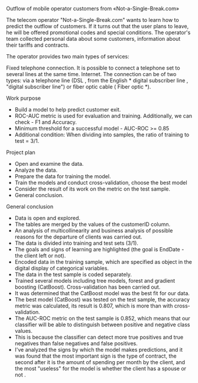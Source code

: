 Outflow of mobile operator customers from «Not-a-Single-Break.com»

The telecom operator "Not-a-Single-Break.com" wants to learn how to predict the outflow of customers. 
If it turns out that the user plans to leave, he will be offered promotional codes and special conditions. 
The operator's team collected personal data about some customers, information about their tariffs and contracts.

The operator provides two main types of services:

Fixed telephone connection. It is possible to connect a telephone set to several lines at the same time.
Internet. The connection can be of two types: via a telephone line (DSL , from the English * digital subscriber line , "digital subscriber line") 
or fiber optic cable ( Fiber optic *).

Work purpose

- Build a model to help predict customer exit.
- ROC-AUC metric is used for evaluation and training. Additionally, we can check - F1 and Accuracy.
- Minimum threshold for a successful model - AUC-ROC >= 0.85
- Additional condition: When dividing into samples, the ratio of training to test = 3/1.

Project plan

- Open and examine the data.
- Analyze the data.
- Prepare the data for training the model.
- Train the models and conduct cross-validation, choose the best model
- Consider the result of its work on the metric on the test sample.
- General conclusion.

General conclusion

- Data is open and explored.
- The tables are merged by the values of the customerID column.
- An analysis of multicollinearity and business analysis of possible reasons for the departure of clients was carried out.
- The data is divided into training and test sets (3/1).
- The goals and signs of learning are highlighted (the goal is EndDate - the client left or not).
- Encoded data in the training sample, which are specified as object in the digital display of categorical variables.
- The data in the test sample is coded separately.
- Trained several models including tree models, forest and gradient boosting (CatBoost). Cross-validation has been carried out.
- It was determined that the CatBoost model was the best fit for our data.
- The best model (CatBoost) was tested on the test sample, the accuracy metric was calculated, its result is 0.807, which is more than with cross-validation.
- The AUC-ROC metric on the test sample is 0.852, which means that our classifier will be able to distinguish between positive and negative class values. 
- This is because the classifier can detect more true positives and true negatives than false negatives and false positives.
- I've analyzed the signs by which the model makes predictions, and it was found that the most important sign is the type of contract, 
the second after it is the amount of spending per month by the client, 
and the most "useless" for the model is whether the client has a spouse or not .
